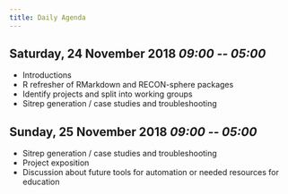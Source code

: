 ```yaml
---
title: Daily Agenda
---
```


## Saturday, 24 November 2018 *09:00 -- 05:00*

 - Introductions
 - R refresher of RMarkdown and RECON-sphere packages
 - Identify projects and split into working groups
 - Sitrep generation / case studies and troubleshooting

## Sunday, 25 November 2018 *09:00 -- 05:00*

 - Sitrep generation / case studies and troubleshooting
 - Project exposition
 - Discussion about future tools for automation or needed resources for education


